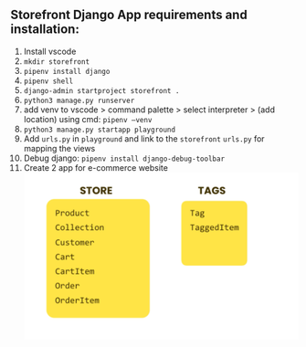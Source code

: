 ## Storefront Django App requirements and installation:

1. Install vscode
2. `mkdir storefront`
3. `pipenv install django`
4. `pipenv shell`
5. `django-admin startproject storefront .`
6. `python3 manage.py runserver`
7. add venv to vscode > command palette > select interpreter > (add location) using cmd: `pipenv —venv`
8. `python3 manage.py startapp playground`
9. Add `urls.py` in `playground` and link to the `storefront` `urls.py` for mapping the views
10. Debug django: `pipenv install django-debug-toolbar`
11. Create 2 app for e-commerce website
![store app](images/store_app.png)

